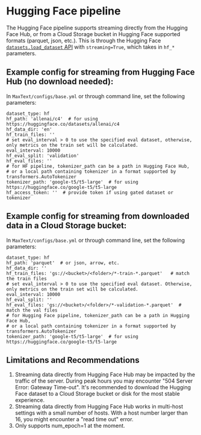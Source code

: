 # Hugging Face pipeline
The Hugging Face pipeline supports streaming directly from the Hugging Face Hub, or from a Cloud Storage bucket in Hugging Face supported formats (parquet, json, etc.). This is through the Hugging Face [`datasets.load_dataset` API](https://huggingface.co/docs/datasets/en/loading) with `streaming=True`, which takes in `hf_*` parameters.
## Example config for streaming from Hugging Face Hub (no download needed):
In `MaxText/configs/base.yml` or through command line, set the following parameters:
```
dataset_type: hf
hf_path: 'allenai/c4'  # for using https://huggingface.co/datasets/allenai/c4
hf_data_dir: 'en'
hf_train_files: ''
# set eval_interval > 0 to use the specified eval dataset, otherwise, only metrics on the train set will be calculated.
eval_interval: 10000
hf_eval_split: 'validation'
hf_eval_files: ''
# for HF pipeline, tokenizer_path can be a path in Hugging Face Hub, 
# or a local path containing tokenizer in a format supported by transformers.AutoTokenizer
tokenizer_path: 'google-t5/t5-large'  # for using https://huggingface.co/google-t5/t5-large
hf_access_token: ''  # provide token if using gated dataset or tokenizer
```

## Example config for streaming from downloaded data in a Cloud Storage bucket:
In `MaxText/configs/base.yml` or through command line, set the following parameters:
```
dataset_type: hf
hf_path: 'parquet'  # or json, arrow, etc.
hf_data_dir: ''
hf_train_files: 'gs://<bucket>/<folder>/*-train-*.parquet'   # match the train files
# set eval_interval > 0 to use the specified eval dataset. Otherwise, only metrics on the train set will be calculated.
eval_interval: 10000
hf_eval_split: ''
hf_eval_files: 'gs://<bucket>/<folder>/*-validation-*.parquet'  # match the val files
# for Hugging Face pipeline, tokenizer_path can be a path in Hugging Face Hub, 
# or a local path containing tokenizer in a format supported by transformers.AutoTokenizer
tokenizer_path: 'google-t5/t5-large'  # for using https://huggingface.co/google-t5/t5-large
```
## Limitations and Recommendations
1. Streaming data directly from Hugging Face Hub may be impacted by the traffic of the server. During peak hours you may encounter "504 Server Error: Gateway Time-out". It's recommended to download the Hugging Face dataset to a Cloud Storage bucket or disk for the most stable experience.
2. Streaming data directly from Hugging Face Hub works in multi-host settings with a small number of hosts. With a host number larger than 16, you might encounter a "read time out" error.
3. Only supports num_epoch=1 at the moment.
